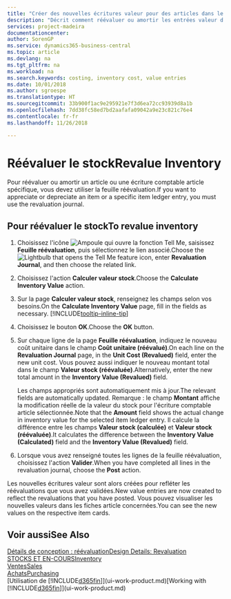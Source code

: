 ```yaml
---
title: "Créer des nouvelles écritures valeur pour des articles dans le stock| Microsoft Docs"
description: "Décrit comment réévaluer ou amortir les entrées valeur d'un ou de plusieurs articles dans le stock en validant leur valeur calculée courante."
services: project-madeira
documentationcenter: 
author: SorenGP
ms.service: dynamics365-business-central
ms.topic: article
ms.devlang: na
ms.tgt_pltfrm: na
ms.workload: na
ms.search.keywords: costing, inventory cost, value entries
ms.date: 10/01/2018
ms.author: sgroespe
ms.translationtype: HT
ms.sourcegitcommit: 33b900f1ac9e295921e7f3d6ea72cc93939d8a1b
ms.openlocfilehash: 7dd38fc58ed7bd2aafafa09042a9e23c821c76e4
ms.contentlocale: fr-fr
ms.lasthandoff: 11/26/2018

---
```

# <a name="revalue-inventory"></a><span data-ttu-id="fc053-103">Réévaluer le stock</span><span class="sxs-lookup"><span data-stu-id="fc053-103">Revalue Inventory</span></span>
<span data-ttu-id="fc053-104">Pour réévaluer ou amortir un article ou une écriture comptable article spécifique, vous devez utiliser la feuille réévaluation.</span><span class="sxs-lookup"><span data-stu-id="fc053-104">If you want to appreciate or depreciate an item or a specific item ledger entry, you must use the revaluation journal.</span></span>

## <a name="to-revalue-inventory"></a><span data-ttu-id="fc053-105">Pour réévaluer le stock</span><span class="sxs-lookup"><span data-stu-id="fc053-105">To revalue inventory</span></span>
1. <span data-ttu-id="fc053-106">Choisissez l'icône ![Ampoule qui ouvre la fonction Tell Me](media/ui-search/search_small.png "Dites-moi ce que vous voulez faire"), saisissez **Feuille réévaluation**, puis sélectionnez le lien associé.</span><span class="sxs-lookup"><span data-stu-id="fc053-106">Choose the ![Lightbulb that opens the Tell Me feature](media/ui-search/search_small.png "Tell me what you want to do") icon, enter **Revaluation Journal**, and then choose the related link.</span></span>
2. <span data-ttu-id="fc053-107">Choisissez l'action **Calculer valeur stock**.</span><span class="sxs-lookup"><span data-stu-id="fc053-107">Choose the **Calculate Inventory Value** action.</span></span>
3. <span data-ttu-id="fc053-108">Sur la page **Calculer valeur stock**, renseignez les champs selon vos besoins.</span><span class="sxs-lookup"><span data-stu-id="fc053-108">On the **Calculate Inventory Value** page, fill in the fields as necessary.</span></span> [!INCLUDE[tooltip-inline-tip](includes/tooltip-inline-tip_md.md)]
4. <span data-ttu-id="fc053-109">Choisissez le bouton **OK**.</span><span class="sxs-lookup"><span data-stu-id="fc053-109">Choose the **OK** button.</span></span>
5. <span data-ttu-id="fc053-110">Sur chaque ligne de la page **Feuille réévaluation**, indiquez le nouveau coût unitaire dans le champ **Coût unitaire (réévalué)**.</span><span class="sxs-lookup"><span data-stu-id="fc053-110">On each line on the **Revaluation Journal** page, in the **Unit Cost (Revalued)** field, enter the new unit cost.</span></span> <span data-ttu-id="fc053-111">Vous pouvez aussi indiquer le nouveau montant total dans le champ **Valeur stock (réévaluée)**.</span><span class="sxs-lookup"><span data-stu-id="fc053-111">Alternatively, enter the new total amount in the **Inventory Value (Revalued)** field.</span></span>

    <span data-ttu-id="fc053-112">Les champs appropriés sont automatiquement mis à jour.</span><span class="sxs-lookup"><span data-stu-id="fc053-112">The relevant fields are automatically updated.</span></span> <span data-ttu-id="fc053-113">Remarque : le champ **Montant** affiche la modification réelle de la valeur du stock pour l'écriture comptable article sélectionnée.</span><span class="sxs-lookup"><span data-stu-id="fc053-113">Note that the **Amount** field shows the actual change in inventory value for the selected item ledger entry.</span></span> <span data-ttu-id="fc053-114">Il calcule la différence entre les champs **Valeur stock (calculée)** et **Valeur stock (réévaluée)**.</span><span class="sxs-lookup"><span data-stu-id="fc053-114">It calculates the difference between the **Inventory Value (Calculated)** field and the **Inventory Value (Revalued)** field.</span></span>
6. <span data-ttu-id="fc053-115">Lorsque vous avez renseigné toutes les lignes de la feuille réévaluation, choisissez l'action **Valider**.</span><span class="sxs-lookup"><span data-stu-id="fc053-115">When you have completed all lines in the revaluation journal, choose the **Post** action.</span></span>

<span data-ttu-id="fc053-116">Les nouvelles écritures valeur sont alors créées pour refléter les réévaluations que vous avez validées.</span><span class="sxs-lookup"><span data-stu-id="fc053-116">New value entries are now created to reflect the revaluations that you have posted.</span></span> <span data-ttu-id="fc053-117">Vous pouvez visualiser les nouvelles valeurs dans les fiches article concernées.</span><span class="sxs-lookup"><span data-stu-id="fc053-117">You can see the new values on the respective item cards.</span></span>

## <a name="see-also"></a><span data-ttu-id="fc053-118">Voir aussi</span><span class="sxs-lookup"><span data-stu-id="fc053-118">See Also</span></span>
[<span data-ttu-id="fc053-119">Détails de conception : réévaluation</span><span class="sxs-lookup"><span data-stu-id="fc053-119">Design Details: Revaluation</span></span>](design-details-revaluation.md)  
[<span data-ttu-id="fc053-120">STOCKS ET EN-COURS</span><span class="sxs-lookup"><span data-stu-id="fc053-120">Inventory</span></span>](inventory-manage-inventory.md)  
[<span data-ttu-id="fc053-121">Ventes</span><span class="sxs-lookup"><span data-stu-id="fc053-121">Sales</span></span>](sales-manage-sales.md)  
[<span data-ttu-id="fc053-122">Achats</span><span class="sxs-lookup"><span data-stu-id="fc053-122">Purchasing</span></span>](purchasing-manage-purchasing.md)  
<span data-ttu-id="fc053-123">[Utilisation de [!INCLUDE[d365fin](includes/d365fin_md.md)]](ui-work-product.md)</span><span class="sxs-lookup"><span data-stu-id="fc053-123">[Working with [!INCLUDE[d365fin](includes/d365fin_md.md)]](ui-work-product.md)</span></span>


